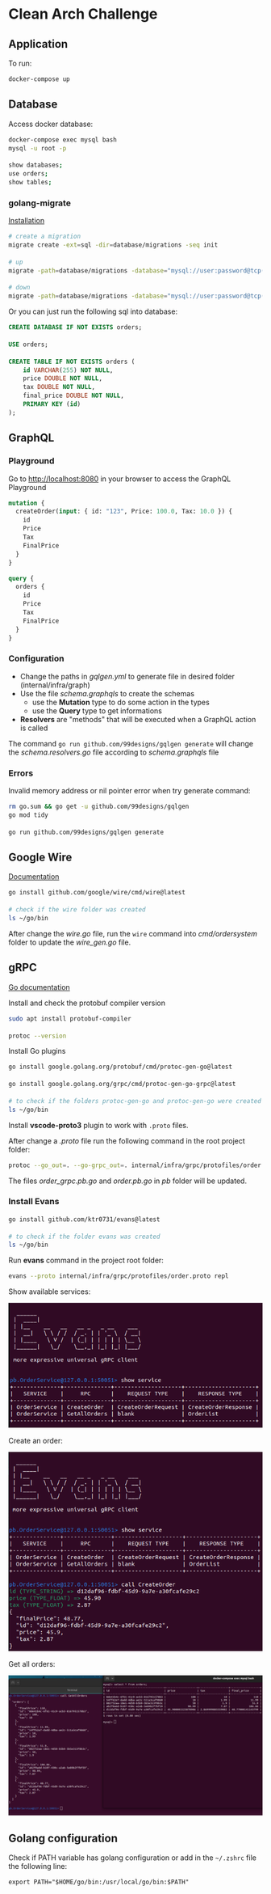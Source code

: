 # Clean Arch Challenge

## Application
To run:
```bash
docker-compose up
```

## Database
Access docker database:
```bash
docker-compose exec mysql bash
mysql -u root -p

show databases;
use orders;
show tables;
```

### golang-migrate
[Installation](https://github.com/golang-migrate/migrate/tree/master/cmd/migrate#linux-deb-package)

```bash
# create a migration
migrate create -ext=sql -dir=database/migrations -seq init

# up
migrate -path=database/migrations -database="mysql://user:password@tcp(localhost:3306)/orders" -verbose up

# down
migrate -path=database/migrations -database="mysql://user:password@tcp(localhost:3306)/orders" -verbose up
```

Or you can just run the following sql into database:
```sql
CREATE DATABASE IF NOT EXISTS orders;

USE orders;

CREATE TABLE IF NOT EXISTS orders (
    id VARCHAR(255) NOT NULL,
    price DOUBLE NOT NULL,
    tax DOUBLE NOT NULL,
    final_price DOUBLE NOT NULL,
    PRIMARY KEY (id)
);
```

## GraphQL

### Playground
Go to [http://localhost:8080](http://localhost:8080) in your browser to access the GraphQL Playground

```graphql
mutation {
  createOrder(input: { id: "123", Price: 100.0, Tax: 10.0 }) {
    id
    Price
    Tax
    FinalPrice
  }
}
```

```graphql
query {
  orders {
    id
    Price
    Tax
    FinalPrice
  }
}
```

### Configuration
- Change the paths in *gqlgen.yml* to generate file in desired folder (internal/infra/graph)
- Use the file *schema.graphqls* to create the schemas
  - use the **Mutation** type to do some action in the types
  - use the **Query** type to get informations
- **Resolvers** are "methods" that will be executed when a GraphQL action is called

The command `go run github.com/99designs/gqlgen generate`
will change the *schema.resolvers.go* file according to *schema.graphqls* file

### Errors
Invalid memory address or nil pointer error when try generate command:
```bash
rm go.sum && go get -u github.com/99designs/gqlgen
go mod tidy

go run github.com/99designs/gqlgen generate
```

## Google Wire
[Documentation](https://github.com/google/wire)

```bash
go install github.com/google/wire/cmd/wire@latest

# check if the wire folder was created
ls ~/go/bin
```

After change the *wire.go* file, run the `wire` command into *cmd/ordersystem* folder to update the *wire_gen.go* file.


## gRPC
[Go documentation](https://grpc.io/docs/languages/go/quickstart)

Install and check the protobuf compiler version
```bash
sudo apt install protobuf-compiler

protoc --version
```

Install Go plugins
```bash
go install google.golang.org/protobuf/cmd/protoc-gen-go@latest

go install google.golang.org/grpc/cmd/protoc-gen-go-grpc@latest

# to check if the folders protoc-gen-go and protoc-gen-go were created
ls ~/go/bin
```

Install __vscode-proto3__ plugin to work with `.proto` files.

After change a *.proto* file run the following command in the root project folder:
```bash
protoc --go_out=. --go-grpc_out=. internal/infra/grpc/protofiles/order.proto
```

The files *order_grpc.pb.go* and *order.pb.go* in *pb* folder will be updated.


### Install Evans
```bash
go install github.com/ktr0731/evans@latest

# to check if the folder evans was created
ls ~/go/bin
```

Run **evans** command in the project root folder:
```bash
evans --proto internal/infra/grpc/protofiles/order.proto repl
```

<p>Show available services:</p>
<img src="docs/evans-show-service.png">

<p>Create an order:</p>
<img src="docs/evans-create-order.png">

<p>Get all orders:</p>
<img src="docs/evans-get-all-orders.png">


## Golang configuration
Check if PATH variable has golang configuration or add in the `~/.zshrc` file the following line:
```
export PATH="$HOME/go/bin:/usr/local/go/bin:$PATH"
```
